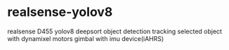 # realsense-yolov8

realsense D455
yolov8 deepsort object detection
tracking selected object with dynamixel motors
gimbal with imu device(iAHRS)
